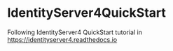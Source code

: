 # IdentityServer4QuickStart
Following IdentityServer4 QuickStart tutorial in https://identityserver4.readthedocs.io
